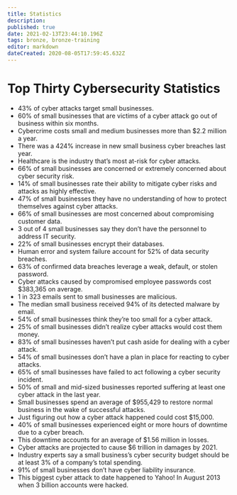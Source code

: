 ```yaml
---
title: Statistics
description: 
published: true
date: 2021-02-13T23:44:10.196Z
tags: bronze, bronze-training
editor: markdown
dateCreated: 2020-08-05T17:59:45.632Z
---
```


# Top Thirty Cybersecurity Statistics 

- 43% of cyber attacks target small businesses.
- 60% of small businesses that are victims of a cyber attack go out of business within six months.
- Cybercrime costs small and medium businesses more than $2.2 million a year.
- There was a 424% increase in new small business cyber breaches last year.
- Healthcare is the industry that’s most at-risk for cyber attacks.
- 66% of small businesses are concerned or extremely concerned about cyber security risk.
- 14% of small businesses rate their ability to mitigate cyber risks and attacks as highly effective.
- 47% of small businesses they have no understanding of how to protect themselves against cyber attacks.
- 66% of small businesses are most concerned about compromising customer data.
- 3 out of 4 small businesses say they don’t have the personnel to address IT security.
- 22% of small businesses encrypt their databases.
- Human error and system failure account for 52% of data security breaches.
- 63% of confirmed data breaches leverage a weak, default, or stolen password.
- Cyber attacks caused by compromised employee passwords cost $383,365 on average.
- 1 in 323 emails sent to small businesses are malicious.
- The median small business received 94% of its detected malware by email.
- 54% of small businesses think they’re too small for a cyber attack.
- 25% of small businesses didn’t realize cyber attacks would cost them money.
- 83% of small businesses haven’t put cash aside for dealing with a cyber attack.
- 54% of small businesses don’t have a plan in place for reacting to cyber attacks.
- 65% of small businesses have failed to act following a cyber security incident.
- 50% of small and mid-sized businesses reported suffering at least one cyber attack in the last year.
- Small businesses spend an average of $955,429 to restore normal business in the wake of successful attacks.
- Just figuring out how a cyber attack happened could cost $15,000.
- 40% of small businesses experienced eight or more hours of downtime due to a cyber breach.
- This downtime accounts for an average of $1.56 million in losses.
- Cyber attacks are projected to cause $6 trillion in damages by 2021.
- Industry experts say a small business’s cyber security budget should be at least 3% of a company’s total spending.
- 91% of small businesses don’t have cyber liability insurance.
- This biggest cyber attack to date happened to Yahoo! In August 2013 when 3 billion accounts were hacked.